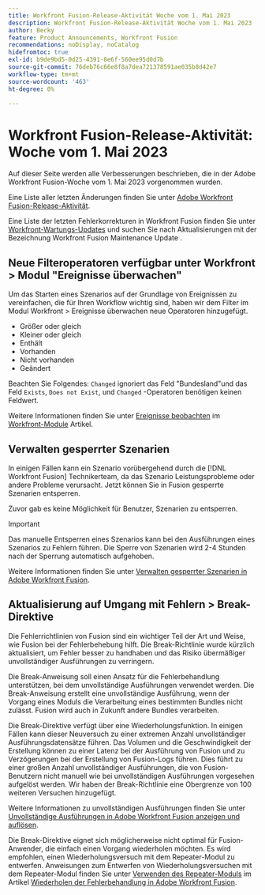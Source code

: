 ```yaml
---
title: Workfront Fusion-Release-Aktivität Woche vom 1. Mai 2023
description: Workfront Fusion-Release-Aktivität Woche vom 1. Mai 2023
author: Becky
feature: Product Announcements, Workfront Fusion
recommendations: noDisplay, noCatalog
hidefromtoc: true
exl-id: b9de9bd5-0d25-4391-8e6f-560ee95d0d7b
source-git-commit: 76deb76c66e8f8a7dea721378591ae035b8d42e7
workflow-type: tm+mt
source-wordcount: '463'
ht-degree: 0%

---
```


# Workfront Fusion-Release-Aktivität: Woche vom 1. Mai 2023

Auf dieser Seite werden alle Verbesserungen beschrieben, die in der Adobe Workfront Fusion-Woche vom 1. Mai 2023 vorgenommen wurden.

Eine Liste aller letzten Änderungen finden Sie unter [Adobe Workfront Fusion-Release-Aktivität](../../../product-announcements/product-releases/fusion-release-activity/fusion-release-activity.md).

Eine Liste der letzten Fehlerkorrekturen in Workfront Fusion finden Sie unter [Workfront-Wartungs-Updates](https://experienceleague.adobe.com/docs/workfront-known-issues/releases/current-updates.html) und suchen Sie nach Aktualisierungen mit der Bezeichnung Workfront Fusion Maintenance Update .

## Neue Filteroperatoren verfügbar unter Workfront > Modul &quot;Ereignisse überwachen&quot;

Um das Starten eines Szenarios auf der Grundlage von Ereignissen zu vereinfachen, die für Ihren Workflow wichtig sind, haben wir dem Filter im Modul Workfront > Ereignisse überwachen neue Operatoren hinzugefügt.

* Größer oder gleich
* Kleiner oder gleich
* Enthält
* Vorhanden
* Nicht vorhanden
* Geändert

Beachten Sie Folgendes: `Changed` ignoriert das Feld &quot;Bundesland&quot;und das Feld `Exists`, `Does not Exist`, und `Changed` -Operatoren benötigen keinen Feldwert.

Weitere Informationen finden Sie unter [Ereignisse beobachten](/help/quicksilver/workfront-fusion/apps-and-their-modules/workfront-modules.md#watch-events) im [Workfront-Module](/help/quicksilver/workfront-fusion/apps-and-their-modules/workfront-modules.md) Artikel.

## Verwalten gesperrter Szenarien

In einigen Fällen kann ein Szenario vorübergehend durch die [!DNL Workfront Fusion] Technikerteam, da das Szenario Leistungsprobleme oder andere Probleme verursacht. Jetzt können Sie in Fusion gesperrte Szenarien entsperren.

Zuvor gab es keine Möglichkeit für Benutzer, Szenarien zu entsperren.

>[!IMPORTANT]
>
>Das manuelle Entsperren eines Szenarios kann bei den Ausführungen eines Szenarios zu Fehlern führen. Die Sperre von Szenarien wird 2-4 Stunden nach der Sperrung automatisch aufgehoben.

Weitere Informationen finden Sie unter [Verwalten gesperrter Szenarien in Adobe Workfront Fusion](/help/quicksilver/workfront-fusion/scenarios/view-and-manage-locked-scenarios.md).

## Aktualisierung auf Umgang mit Fehlern > Break-Direktive

Die Fehlerrichtlinien von Fusion sind ein wichtiger Teil der Art und Weise, wie Fusion bei der Fehlerbehebung hilft. Die Break-Richtlinie wurde kürzlich aktualisiert, um Fehler besser zu handhaben und das Risiko übermäßiger unvollständiger Ausführungen zu verringern.

Die Break-Anweisung soll einen Ansatz für die Fehlerbehandlung unterstützen, bei dem unvollständige Ausführungen verwendet werden. Die Break-Anweisung erstellt eine unvollständige Ausführung, wenn der Vorgang eines Moduls die Verarbeitung eines bestimmten Bundles nicht zulässt. Fusion wird auch in Zukunft andere Bundles verarbeiten.

Die Break-Direktive verfügt über eine Wiederholungsfunktion. In einigen Fällen kann dieser Neuversuch zu einer extremen Anzahl unvollständiger Ausführungsdatensätze führen. Das Volumen und die Geschwindigkeit der Erstellung können zu einer Latenz bei der Ausführung von Fusion und zu Verzögerungen bei der Erstellung von Fusion-Logs führen. Dies führt zu einer großen Anzahl unvollständiger Ausführungen, die von Fusion-Benutzern nicht manuell wie bei unvollständigen Ausführungen vorgesehen aufgelöst werden. Wir haben der Break-Richtlinie eine Obergrenze von 100 weiteren Versuchen hinzugefügt.

Weitere Informationen zu unvollständigen Ausführungen finden Sie unter [Unvollständige Ausführungen in Adobe Workfront Fusion anzeigen und auflösen](/help/quicksilver/workfront-fusion/scenarios/view-and-resolve-incomplete-executions.md).

Die Break-Direktive eignet sich möglicherweise nicht optimal für Fusion-Anwender, die einfach einen Vorgang wiederholen möchten. Es wird empfohlen, einen Wiederholungsversuch mit dem Repeater-Modul zu entwerfen. Anweisungen zum Entwerfen von Wiederholungsversuchen mit dem Repeater-Modul finden Sie unter [Verwenden des Repeater-Moduls](/help/quicksilver/workfront-fusion/errors/retry.md#use-the-repeater-module) im Artikel [Wiederholen der Fehlerbehandlung in Adobe Workfront Fusion](/help/quicksilver/workfront-fusion/errors/retry.md).
